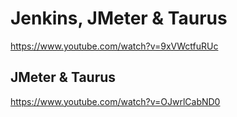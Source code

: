 # Jenkins, JMeter & Taurus

https://www.youtube.com/watch?v=9xVWctfuRUc

## JMeter & Taurus

https://www.youtube.com/watch?v=OJwrlCabND0
